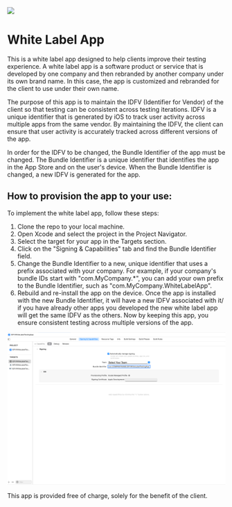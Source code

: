 <img src="https://massets.appsflyer.com/wp-content/uploads/2018/06/20092440/static-ziv_1TP.png"  width="400" > 

# White Label App
This is a white label app designed to help clients improve their testing experience. 
A white label app is a software product or service that is developed by one company and then rebranded by another company under its own brand name. In this case, the app is customized and rebranded for the client to use under their own name.

The purpose of this app is to maintain the IDFV (Identifier for Vendor) of the client so that testing can be consistent across testing iterations. 
IDFV is a unique identifier that is generated by iOS to track user activity across multiple apps from the same vendor. By maintaining the IDFV, the client can ensure that user activity is accurately tracked across different versions of the app.

In order for the IDFV to be changed, the Bundle Identifier of the app must be changed. The Bundle Identifier is a unique identifier that identifies the app in the App Store and on the user's device. When the Bundle Identifier is changed, a new IDFV is generated for the app.

## How to provision the app to your use:
To implement the white label app, follow these steps:

1. Clone the repo to your local machine.
2. Open Xcode and select the project in the Project Navigator.
3. Select the target for your app in the Targets section.
4. Click on the "Signing & Capabilities" tab and find the Bundle Identifier field.
5. Change the Bundle Identifier to a new, unique identifier that uses a prefix associated with your company. For example, if your company's bundle IDs start with "com.MyCompany.*", you can add your own prefix to the Bundle Identifier, such as "com.MyCompany.WhiteLabelApp".
6. Rebuild and re-install the app on the device.
Once the app is installed with the new Bundle Identifier, it will have a new IDFV associated with it/ if you have already other apps you developed the new white label app will get the same IDFV as the others. Now by keeping this app, you ensure consistent testing across multiple versions of the app.

![Screenshot](Screenshot%202023-04-16%20at%2011.15.23.png)

This app is provided free of charge, solely for the benefit of the client.

